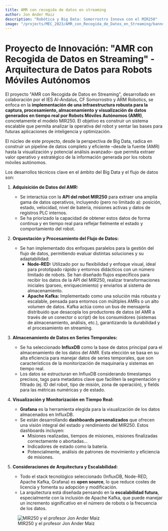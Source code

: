 ```yaml
---
title: AMR con recogida de datos en streaming
author: Jon Ander Maiz
description: "Robótica y Big Data: Somorrostro Innova con el MIR250"
image: "/projects/MEC_2023/AMR_con_Recogida_de_Datos_en_Streaming/banner.webp"
---
```


# Proyecto de Innovación: "AMR con Recogida de Datos en Streaming" - Arquitectura de Datos para Robots Móviles Autónomos

El proyecto "AMR con Recogida de Datos en Streaming", desarrollado en colaboración por el IES Al-Ándalus, CF Somorrostro y ARM Robotics, se enfoca en la **implementación de una infraestructura robusta para la captura, procesamiento, almacenamiento y visualización de datos generados en tiempo real por Robots Móviles Autónomos (AMR)**, concretamente el modelo MIR250. El objetivo es construir un sistema escalable que permita analizar la operativa del robot y sentar las bases para futuras aplicaciones de inteligencia y optimización.

El núcleo de este proyecto, desde la perspectiva de Big Data, radica en construir un pipeline de datos completo y eficiente –desde la fuente (AMR) hasta la visualización y potencial análisis avanzado– que permita extraer valor operativo y estratégico de la información generada por los robots móviles autónomos.

Los desarrollos técnicos clave en el ámbito del Big Data y el flujo de datos son:

1. **Adquisición de Datos del AMR:**
   * Se interactúa con la **API del robot MIR250** para extraer una amplia gama de datos operativos, incluyendo (pero no limitado a): posición, estado, velocidad, nivel de batería, misiones activas y datos de registros PLC internos.
   * Se ha priorizado la capacidad de obtener estos datos de forma continua y en tiempo real para reflejar fielmente el estado y comportamiento del robot.

2. **Orquestación y Procesamiento del Flujo de Datos:**
   * Se han implementado dos enfoques paralelos para la gestión del flujo de datos, permitiendo evaluar distintas soluciones y su adaptabilidad:
      * **Node-RED:** Utilizado por su flexibilidad y enfoque visual, ideal para prototipado rápido y entornos didácticos con un número limitado de robots. Se han diseñado flujos específicos para recibir los datos de la API del MIR250, realizar transformaciones iniciales (parseo, enriquecimiento) y enviarlos al sistema de almacenamiento.
      * **Apache Kafka:** Implementado como una solución más robusta y escalable, pensada para entornos con múltiples AMRs o un alto volumen de datos. Kafka actúa como un bus de mensajería distribuido que desacopla los productores de datos (el AMR a través de un conector o script) de los consumidores (sistemas de almacenamiento, análisis, etc.), garantizando la durabilidad y el procesamiento en streaming.

3. **Almacenamiento de Datos en Series Temporales:**
   * Se ha seleccionado **InfluxDB** como la base de datos principal para el almacenamiento de los datos del AMR. Esta elección se basa en su alta eficiencia para manejar datos de series temporales, que son característicos de la monitorización de maquinaria y sistemas en tiempo real.
   * Los datos se estructuran en InfluxDB considerando timestamps precisos, tags para metadatos clave que faciliten la segmentación y filtrado (ej. ID del robot, tipo de misión, zona de operación), y fields para las métricas numéricas y de estado.

4. **Visualización y Monitorización en Tiempo Real:**
   * **Grafana** es la herramienta elegida para la visualización de los datos almacenados en InfluxDB.
   * Se están desarrollando **dashboards personalizados** que ofrecen una visión integral del estado y rendimiento del MIR250. Estos dashboards incluyen:
      * Misiones realizadas, tiempos de misiones, misiones finalizadas correctamente o abortadas…
      * Indicadores de estado como la batería.
      * Potencialmente, análisis de patrones de movimiento y eficiencia de misiones.

5. **Consideraciones de Arquitectura y Escalabilidad:**
   * Todo el stack tecnológico seleccionado (InfluxDB, Node-RED, Apache Kafka, Grafana) es **open source**, lo que reduce costes de licencia y fomenta su adopción y modificación.
   * La arquitectura está diseñada pensando en la **escalabilidad futura**, especialmente con la inclusión de Apache Kafka, que puede manejar un incremento significativo en el número de robots o la frecuencia de los datos.


<figure class="image-with-caption">
  <img src="/projects/MEC_2023/AMR_con_Recogida_de_Datos_en_Streaming/media/image1.jpg" alt="MIR250 y el profesor Jon Ander Maiz">
  <figcaption>MIR250 y el profesor Jon Ander Maiz</figcaption>
</figure>
